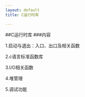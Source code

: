 ```yaml
---
layout: default
title: C运行时库

---
```

##C运行时库
###内容

1.启动与退出：入口、出口及相关函数

2.c语言标准函数库

3.I/O相关函数

4.堆管理

5.调试功能

